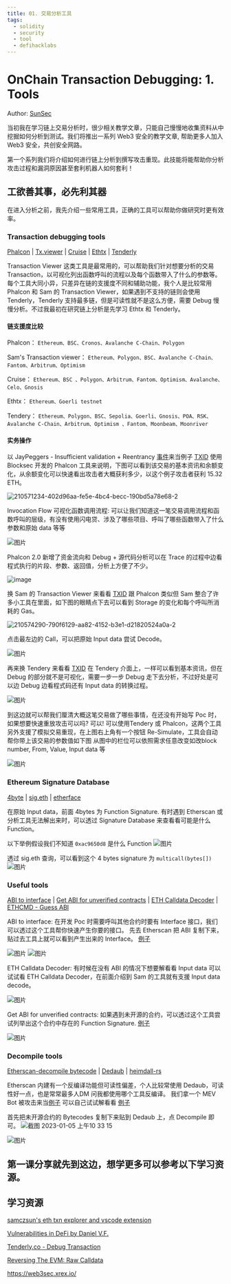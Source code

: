 ```yaml
---
title: 01. 交易分析工具
tags:
  - solidity
  - security
  - tool
  - defihacklabs
---
```


# OnChain Transaction Debugging: 1. Tools

Author: [SunSec](https://twitter.com/1nf0s3cpt)

当初我在学习链上交易分析时，很少相关教学文章，只能自己慢慢地收集资料从中挖掘如何分析到测试。我们将推出一系列 Web3 安全的教学文章, 帮助更多人加入 Web3 安全，共创安全网路。

第一个系列我们将介绍如何进行链上分析到撰写攻击重现。此技能将能帮助你分析攻击过程和漏洞原因甚至套利机器人如何套利！

## 工欲善其事，必先利其器
在进入分析之前，我先介绍一些常用工具，正确的工具可以帮助你做研究时更有效率。
### Transaction debugging tools
[Phalcon](https://phalcon.blocksec.com/) | [Tx.viewer](https://tx.eth.samczsun.com/) | [Cruise](https://cruise.supremacy.team/) | [Ethtx](https://ethtx.info/) | [Tenderly](https://dashboard.tenderly.co/explorer)

Transaction Viewer 这类工具是最常用的，可以帮助我们针对想要分析的交易 Transaction，以可视化列出函数呼叫的流程以及每个函数带入了什么的参数等。
每个工具大同小异，只差异在链的支援度不同和辅助功能，我个人是比较常用 Phalcon 和 Sam 的 Transaction Viewer，如果遇到不支持的链则会使用 Tenderly，Tenderly 支持最多链，但是可读性就不是这么方便，需要 Debug 慢慢分析。不过我最初在研究链上分析是先学习 Ethtx 和 Tenderly。

#### 链支援度比较

Phalcon： `Ethereum、BSC、Cronos、Avalanche C-Chain、Polygon`

Sam's Transaction viewer： `Ethereum、Polygon、BSC、Avalanche C-Chain、Fantom、Arbitrum、Optimism`

Cruise： `Ethereum、BSC 、Polygon、Arbitrum、Fantom、Optimism、Avalanche、Celo、Gnosis`

Ethtx： `Ethereum、Goerli testnet`

Tendery： `Ethereum、Polygon、BSC、Sepolia、Goerli、Gnosis、POA、RSK、Avalanche C-Chain、Arbitrum、Optimism
、Fantom、Moonbeam、Moonriver`

#### 实务操作
以 JayPeggers - Insufficient validation + Reentrancy [事件](https://github.com/SunWeb3Sec/DeFiHackLabs/#20221229---jay---insufficient-validation--reentrancy)来当例子 [TXID](https://phalcon.blocksec.com/tx/eth/0xd4fafa1261f6e4f9c8543228a67caf9d02811e4ad3058a2714323964a8db61f6)
使用 Blocksec 开发的 Phalcon 工具来说明，下图可以看到该交易的基本资讯和余额变化，从余额变化可以快速看出攻击者大概获利多少，以这个例子攻击者获利 15.32 ETH。

![210571234-402d96aa-fe5e-4bc4-becc-190bd5a78e68-2](https://user-images.githubusercontent.com/107249780/210686382-cc02cc6a-b8ec-4cb7-ac19-402cd8ff86f6.png)

Invocation Flow 可视化函数调用流程: 可以让我们知道这一笔交易调用流程和函数呼叫的层级，有没有使用闪电贷、涉及了哪些项目、呼叫了哪些函数带入了什么参数和原始 data 等等

![图片](https://user-images.githubusercontent.com/52526645/210572053-eafdf62a-7ebe-4caa-a905-045e792add2b.png)

Phalcon 2.0 新增了资金流向和 Debug + 源代码分析可以在 Trace 的过程中边看程式执行的片段、参数、返回值，分析上方便了不少。

![image](https://user-images.githubusercontent.com/107249780/210821062-d1da8d1a-9615-4f1f-838d-34f27b9c3f41.png)

换 Sam 的 Transaction Viewer 来看看 [TXID](https://tx.eth.samczsun.com/ethereum/0xd4fafa1261f6e4f9c8543228a67caf9d02811e4ad3058a2714323964a8db61f6)
跟 Phalcon 类似但 Sam 整合了许多小工具在里面，如下图的眼睛点下去可以看到 Storage 的变化和每个呼叫所消耗的 Gas。

![210574290-790f6129-aa82-4152-b3e1-d21820524a0a-2](https://user-images.githubusercontent.com/107249780/210686653-f964a682-d2a7-4b49-bafc-c9a2b0fa2c55.png)

点击最左边的 Call，可以把原始 Input data 尝试 Decode。

![图片](https://user-images.githubusercontent.com/52526645/210575619-89c8e8de-e2f9-4243-9646-0661b9483913.png)

再来换 Tendery 来看看 [TXID](https://dashboard.tenderly.co/tx/mainnet/0xd4fafa1261f6e4f9c8543228a67caf9d02811e4ad3058a2714323964a8db61f6)
在 Tendery 介面上，一样可以看到基本资讯，但在 Debug 的部分就不是可视化，需要一步一步 Debug 走下去分析，不过好处是可以边 Debug 边看程式码还有 Input data 的转换过程。

![图片](https://user-images.githubusercontent.com/52526645/210577802-c455545c-80d7-4f35-974a-dadbe59c626e.png)

到这边就可以帮我们厘清大概这笔交易做了哪些事情，在还没有开始写 Poc 时，如果想要快速重放攻击可以吗? 可以! 可以使用Tendery 或 Phalcon，这两个工具另外支援了模拟交易重现，在上图右上角有一个按钮 Re-Simulate，工具会自动帮你带上该交易的参数值如下图
从图中的栏位可以依照需求任意改变如改block number, From, Value, Input data 等

![图片](https://user-images.githubusercontent.com/52526645/210580340-f2abf864-e540-4881-8482-f28030e5e35b.png)

### Ethereum Signature Database

[4byte](https://www.4byte.directory/) | [sig.eth](https://sig.eth.samczsun.com/) | [etherface](https://www.etherface.io/hash)

在原始 Input data，前面 4bytes 为 Function Signature. 有时遇到 Etherscan 或分析工具无法解出来时，可以透过 Signature Database 来查看看可能是什么 Function。

以下举例假设我们不知道 `0xac9650d8` 是什么 Function
![图片](https://user-images.githubusercontent.com/52526645/210582149-61a6d973-b458-432f-b586-250c94c3ae24.png)

透过 sig.eth 查询，可以看到这个 4 bytes signature 为 `multicall(bytes[])`
![图片](https://user-images.githubusercontent.com/52526645/210583416-c31bbe07-fa03-4701-880d-0ae485b171f7.png)

### Useful tools

[ABI to interface](https://gnidan.github.io/abi-to-sol/) | [Get ABI for unverified contracts](https://abi.w1nt3r.xyz/) | [ETH Calldata Decoder](https://apoorvlathey.com/eth-calldata-decoder/) | [ETHCMD - Guess ABI](https://www.ethcmd.com/)

ABI to interface: 在开发 Poc 时需要呼叫其他合约时要有 Interface 接口，我们可以透过这个工具帮你快速产生你要的接口。
先去 Etherscan 把 ABI 复制下来，贴过去工具上就可以看到产生出来的 Interface。
[例子](https://etherscan.io/address/0xb3da8d6da3ede239ccbf576ca0eaa74d86f0e9d3#code)

![图片](https://user-images.githubusercontent.com/52526645/210587442-e7853d8b-0613-426e-8a27-d70c80e2a42d.png)
![图片](https://user-images.githubusercontent.com/52526645/210587682-5fb07a01-2b21-41fa-9ed5-e7f45baa0b3e.png)

ETH Calldata Decoder: 有时候在没有 ABI 的情况下想要解看看 Input data 可以试试看 ETH Calldata Decoder，在前面介绍到 Sam 的工具就有支援 Input data decode。

![图片](https://user-images.githubusercontent.com/52526645/210585761-efd8b6f1-b901-485f-ae66-efaf9c84869c.png)

Get ABI for unverified contracts: 如果遇到未开源的合约，可以透过这个工具尝试列举出这个合约中存在的 Function Signature.
[例子](https://abi.w1nt3r.xyz/mainnet/0xaE9C73fd0Fd237c1c6f66FE009d24ce969e98704)

![图片](https://user-images.githubusercontent.com/52526645/210588945-701b0e22-7390-4539-9d2f-e13479b52824.png)

### Decompile tools
[Etherscan-decompile bytecode](https://etherscan.io/address/0xaE9C73fd0Fd237c1c6f66FE009d24ce969e98704#code) | [Dedaub](https://library.dedaub.com/decompile) | [heimdall-rs](https://github.com/Jon-Becker/heimdall-rs)

Etherscan 内建有一个反编译功能但可读性偏差，个人比较常使用 Dedaub，可读性好一点，也是常常最多人DM 问我都使用哪个工具反编译。
我们拿一个 MEV Bot 被攻击来当[例子](https://twitter.com/1nf0s3cpt/status/1577594615104172033)
可以自己试试解看看 [例子](https://bscscan.com/address/0x64dd59d6c7f09dc05b472ce5cb961b6e10106e1d#code)

首先把未开源合约的 Bytecodes 复制下来贴到 Dedaub 上，点 Decompile 即可。
![截图 2023-01-05 上午10 33 15](https://user-images.githubusercontent.com/107249780/210688395-927c6126-b6c1-4c6d-a0c7-a3fea3db9cdb.png)

![图片](https://user-images.githubusercontent.com/52526645/210591478-6fa928f3-455d-42b5-a1ac-6694f97386c2.png)

第一课分享就先到这边，想学更多可以参考以下学习资源。
---
## 学习资源
[samczsun's eth txn explorer and vscode extension](https://www.youtube.com/watch?v=HXgu239mPBc)

[Vulnerabilities in DeFi by Daniel V.F.](https://www.youtube.com/watch?v=9fcOffCg2ig)

[Tenderly.co - Debug Transaction](https://www.youtube.com/watch?v=90GN9Ut8LhU)

[Reversing The EVM: Raw Calldata](https://degatchi.com/articles/reading-raw-evm-calldata)

https://web3sec.xrex.io/
